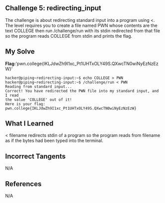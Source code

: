 ## Challenge 5: redirecting_input

The challenge is about redirecting standard input into a program using <. The level requires you to create a file named PWN whose contents are the text COLLEGE
then run /challenge/run with its stdin redirected from that file so the program reads COLLEGE from stdin and prints the flag.


## My Solve 
**Flag:**'pwn.college{IKLJdwZh9I1xc_Pt1UHTxOLY49S.QXwcTN0wiNyEzNzEzW}'

```
hacker@piping~redirecting-input:~$ echo COLLEGE > PWN
hacker@piping~redirecting-input:~$ /challenge/run < PWN
Reading from standard input...
Correct! You have redirected the PWN file into my standard input, and I read 
the value 'COLLEGE' out of it!
Here is your flag:
pwn.college{IKLJdwZh9I1xc_Pt1UHTxOLY49S.QXwcTN0wiNyEzNzEzW}
```

## What I Learned

< filename redirects stdin of a program so the program reads from filename as if the bytes had been typed into the terminal.


## Incorrect Tangents
   
N/A


## References

N/A
